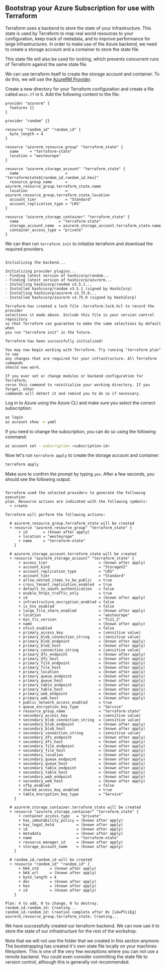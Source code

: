 ## Bootstrap your Azure Subscription for use with Terraform

Terraform uses a backend to store the state of your infrastructure. This state
is used by Terraform to map real world resources to your configuration, keep
track of metadata, and to improve performance for large infrastructures. In
order to make use of the Azure backend, we need to create a storage account and
a container to store the state file.

This state file will also be used for locking, which prevents concurrent runs of
Terraform against the same state file.

We can use terraform itself to create the storage account and container. To do
this, we will use the [AzureRM
Provider](https://registry.terraform.io/providers/hashicorp/azurerm/latest/docs).

Create a new directory for your Terraform configuration and create a file called
`main.tf` in it. Add the following content to the file:

<!-- CODE:BASH:START -->
<!-- echo '```hcl' -->
<!-- cat code/bootstrap/main.tf -->
<!-- echo '```' -->
<!-- CODE:END -->
<!-- OUTPUT:START -->
<!-- ⚠️ This content is auto-generated by `markdown-code-runner`. -->
```hcl
provider "azurerm" {
  features {}
}

provider "random" {}

resource "random_id" "random_id" {
  byte_length = 4
}

resource "azurerm_resource_group" "terraform_state" {
  name     = "terraform-state"
  location = "westeurope"
}

resource "azurerm_storage_account" "terraform_state" {
  name                     = "terraformstate${random_id.random_id.hex}"
  resource_group_name      = azurerm_resource_group.terraform_state.name
  location                 = azurerm_resource_group.terraform_state.location
  account_tier             = "Standard"
  account_replication_type = "LRS"
}

resource "azurerm_storage_container" "terraform_state" {
  name                  = "terraform-state"
  storage_account_name  = azurerm_storage_account.terraform_state.name
  container_access_type = "private"
}
```

<!-- OUTPUT:END -->

We can then run `terraform init` to initialize terraform and download the
required providers.

<!-- CODE:BASH:START -->
<!-- echo '```' -->
<!-- cd code/bootstrap && terraform init -no-color -->
<!-- echo '```' -->
<!-- CODE:END -->

<!-- OUTPUT:START -->
<!-- ⚠️ This content is auto-generated by `markdown-code-runner`. -->
```

Initializing the backend...

Initializing provider plugins...
- Finding latest version of hashicorp/random...
- Finding latest version of hashicorp/azurerm...
- Installing hashicorp/random v3.5.1...
- Installed hashicorp/random v3.5.1 (signed by HashiCorp)
- Installing hashicorp/azurerm v3.75.0...
- Installed hashicorp/azurerm v3.75.0 (signed by HashiCorp)

Terraform has created a lock file .terraform.lock.hcl to record the provider
selections it made above. Include this file in your version control repository
so that Terraform can guarantee to make the same selections by default when
you run "terraform init" in the future.

Terraform has been successfully initialized!

You may now begin working with Terraform. Try running "terraform plan" to see
any changes that are required for your infrastructure. All Terraform commands
should now work.

If you ever set or change modules or backend configuration for Terraform,
rerun this command to reinitialize your working directory. If you forget, other
commands will detect it and remind you to do so if necessary.
```

<!-- OUTPUT:END -->

Log in to Azure using the Azure CLI and make sure you select the correct
subscription:

```zsh
az login
az account show -o yaml
```

If you need to change the subscription, you can do so using the following
command:

```zsh
az account set --subscription <subscription-id>
```

Now let's run `terraform apply` to create the storage account and container:

```zsh
terraform apply
```

Make sure to confirm the prompt by typing `yes`. After a few seconds, you should
see the following output:

<!-- CODE:BASH:START -->
<!-- echo '```' -->
<!-- cd code/bootstrap && terraform apply -auto-approve -no-color -->
<!-- echo '```' -->
<!-- CODE:END -->
<!-- OUTPUT:START -->
<!-- ⚠️ This content is auto-generated by `markdown-code-runner`. -->
```

Terraform used the selected providers to generate the following execution
plan. Resource actions are indicated with the following symbols:
  + create

Terraform will perform the following actions:

  # azurerm_resource_group.terraform_state will be created
  + resource "azurerm_resource_group" "terraform_state" {
      + id       = (known after apply)
      + location = "westeurope"
      + name     = "terraform-state"
    }

  # azurerm_storage_account.terraform_state will be created
  + resource "azurerm_storage_account" "terraform_state" {
      + access_tier                       = (known after apply)
      + account_kind                      = "StorageV2"
      + account_replication_type          = "LRS"
      + account_tier                      = "Standard"
      + allow_nested_items_to_be_public   = true
      + cross_tenant_replication_enabled  = true
      + default_to_oauth_authentication   = false
      + enable_https_traffic_only         = true
      + id                                = (known after apply)
      + infrastructure_encryption_enabled = false
      + is_hns_enabled                    = false
      + large_file_share_enabled          = (known after apply)
      + location                          = "westeurope"
      + min_tls_version                   = "TLS1_2"
      + name                              = (known after apply)
      + nfsv3_enabled                     = false
      + primary_access_key                = (sensitive value)
      + primary_blob_connection_string    = (sensitive value)
      + primary_blob_endpoint             = (known after apply)
      + primary_blob_host                 = (known after apply)
      + primary_connection_string         = (sensitive value)
      + primary_dfs_endpoint              = (known after apply)
      + primary_dfs_host                  = (known after apply)
      + primary_file_endpoint             = (known after apply)
      + primary_file_host                 = (known after apply)
      + primary_location                  = (known after apply)
      + primary_queue_endpoint            = (known after apply)
      + primary_queue_host                = (known after apply)
      + primary_table_endpoint            = (known after apply)
      + primary_table_host                = (known after apply)
      + primary_web_endpoint              = (known after apply)
      + primary_web_host                  = (known after apply)
      + public_network_access_enabled     = true
      + queue_encryption_key_type         = "Service"
      + resource_group_name               = "terraform-state"
      + secondary_access_key              = (sensitive value)
      + secondary_blob_connection_string  = (sensitive value)
      + secondary_blob_endpoint           = (known after apply)
      + secondary_blob_host               = (known after apply)
      + secondary_connection_string       = (sensitive value)
      + secondary_dfs_endpoint            = (known after apply)
      + secondary_dfs_host                = (known after apply)
      + secondary_file_endpoint           = (known after apply)
      + secondary_file_host               = (known after apply)
      + secondary_location                = (known after apply)
      + secondary_queue_endpoint          = (known after apply)
      + secondary_queue_host              = (known after apply)
      + secondary_table_endpoint          = (known after apply)
      + secondary_table_host              = (known after apply)
      + secondary_web_endpoint            = (known after apply)
      + secondary_web_host                = (known after apply)
      + sftp_enabled                      = false
      + shared_access_key_enabled         = true
      + table_encryption_key_type         = "Service"
    }

  # azurerm_storage_container.terraform_state will be created
  + resource "azurerm_storage_container" "terraform_state" {
      + container_access_type   = "private"
      + has_immutability_policy = (known after apply)
      + has_legal_hold          = (known after apply)
      + id                      = (known after apply)
      + metadata                = (known after apply)
      + name                    = "terraform-state"
      + resource_manager_id     = (known after apply)
      + storage_account_name    = (known after apply)
    }

  # random_id.random_id will be created
  + resource "random_id" "random_id" {
      + b64_std     = (known after apply)
      + b64_url     = (known after apply)
      + byte_length = 4
      + dec         = (known after apply)
      + hex         = (known after apply)
      + id          = (known after apply)
    }

Plan: 4 to add, 0 to change, 0 to destroy.
random_id.random_id: Creating...
random_id.random_id: Creation complete after 0s [id=PTciEg]
azurerm_resource_group.terraform_state: Creating...
```

<!-- OUTPUT:END -->

We have successfully created our terraform backend. We can now use it to store
the state of our infrastructure for the rest of the workshop.

Note that we will not use the folder that we created in this section anymore.
The bootstrapping has created it's own state file locally on your machines
filesystem. This is one of the very few exceptions where you can not use a
remote backend. You could even consider committing the state file to version
control, although this is generally not recommended.

<!-- CODE:BASH:START -->
<!-- cd code/bootstrap && terraform apply -destroy -auto-approve -no-color -->
<!-- rm -rf .terraform -->
<!-- rm .terraform.lock.hcl -->
<!-- rm terraform.tfstate -->
<!-- CODE:END -->
